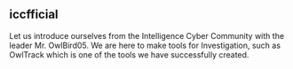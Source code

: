 ## iccfficial
Let us introduce ourselves from the Intelligence Cyber Community with the leader Mr. OwlBird05. We are here to make tools for Investigation, such as OwlTrack which is one of the tools we have successfully created.
